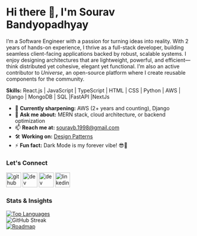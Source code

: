 # Hi there 👋, I'm Sourav Bandyopadhyay

I’m a Software Engineer with a passion for turning ideas into reality. With 2 years of hands-on experience, I thrive as a full-stack developer, building seamless client-facing applications backed by robust, scalable systems. I enjoy designing architectures that are lightweight, powerful, and efficient—think distributed yet cohesive, elegant yet functional. I’m also an active contributor to *Universe*, an open-source platform where I create reusable components for the community.

**Skills:** React.js | JavaScript | TypeScript | HTML | CSS | Python | AWS | Django | MongoDB | SQL |FastAPI  |NextJs

- 🌱 **Currently sharpening:** AWS (2+ years and counting), Django  
- 💬 **Ask me about:** MERN stack, cloud architecture, or backend optimization  
- 📫 **Reach me at:** [souravb.1998@gmail.com](mailto:souravb.1998@gmail.com)  
- 🛠 **Working on:** [Design Patterns](https://design-patterns-gamma.vercel.app/)  
- ⚡ **Fun fact:** Dark Mode is my forever vibe! 😎🌙  

### Let's Connect  
[<img src='https://cdn.jsdelivr.net/npm/simple-icons/icons/github.svg' alt='github' height='40'>](https://github.com/SouravBandyopadhyay) [<img src='https://cdn.jsdelivr.net/npm/simple-icons/icons/dev-dot-to.svg' alt='dev' height='40'>](https://dev.to/souravbandyopadhyay) [<img src='https://cdn.jsdelivr.net/npm/simple-icons/icons/hashnode.svg' alt='dev' height='40'>](https://souravdev98.hashnode.dev/) [<img src='https://cdn.jsdelivr.net/npm/simple-icons/icons/linkedin.svg' alt='linkedin' height='40'>](https://www.linkedin.com/in/souravbandyopadhyay/)  

### Stats & Insights  
[![Top Languages](https://github-readme-stats.vercel.app/api/top-langs/?username=SouravBandyopadhyay&theme=dark&layout=compact)](https://github.com/anuraghazra/github-readme-stats)  
![GitHub Streak](https://streak-stats.demolab.com/?user=SouravBandyopadhyay&theme=dark)  
[![Roadmap](https://roadmap.sh/card/wide/6635c3aa96279862ae99ad95?variant=dark)](https://roadmap.sh)  
